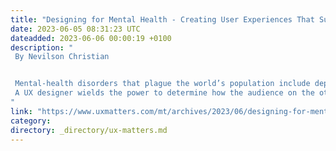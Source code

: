 ```yaml
---
title: "Designing for Mental Health - Creating User Experiences That Support Well-Being"
date: 2023-06-05 08:31:23 UTC
dateadded: 2023-06-06 00:00:19 +0100
description: "
 By Nevilson Christian 


 Mental-health disorders that plague the world’s population include depression, anxiety, bipolar disorder, a variety of eating disorders, and schizophrenia. Perhaps surprisingly, our experiences and interactions on the Internet can haunt our reality and are contributing significantly to some disturbing real-life consequences for people’s mental health. What is the solution to this problem? Careful, conscious, and compassionate user experience design. 
 A UX designer wields the power to determine how the audience on the other side of the screen feels about their experiences in the digital world. By using the power that technology confers on us responsibly, we can—and should!—create user experiences that support people’s well-being. But designing for mental health is not easy because people’s experiences are subjective. Read More 
"
link: "https://www.uxmatters.com/mt/archives/2023/06/designing-for-mental-health-creating-user-experiences-that-support-well-being.php"
category:
directory: _directory/ux-matters.md
---
```

